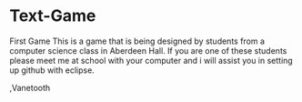 # Text-Game
First Game
This is a game that is being designed by students from a computer science class in Aberdeen Hall.
If you are one of these students please meet me at school with your computer and i will assist you
in setting up github with eclipse.

,Vanetooth

